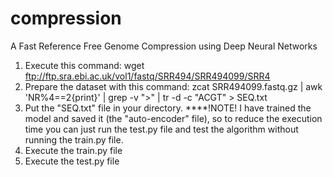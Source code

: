 # compression
A Fast Reference Free Genome Compression using Deep Neural Networks
1. Execute this command:
   wget ftp://ftp.sra.ebi.ac.uk/vol1/fastq/SRR494/SRR494099/SRR4
2. Prepare the dataset with this command:
   zcat SRR494099.fastq.gz | awk 'NR%4==2{print}' | grep -v ">" | tr -d -c "ACGT" > SEQ.txt
3. Put the "SEQ.txt" file in your directory.
****!NOTE! I have trained the model and saved it (the "auto-encoder" file), so to reduce the execution time you can just run the test.py file and test the algorithm without running the train.py file.
4. Execute the train.py file
5. Execute the test.py file
